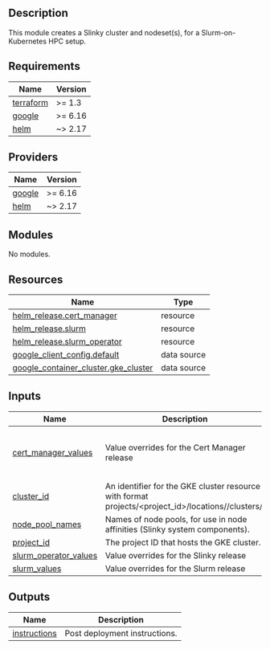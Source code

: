 ## Description

This module creates a Slinky cluster and nodeset(s), for a Slurm-on-Kubernetes HPC setup.

<!-- BEGINNING OF PRE-COMMIT-TERRAFORM DOCS HOOK -->
## Requirements

| Name | Version |
|------|---------|
| <a name="requirement_terraform"></a> [terraform](#requirement\_terraform) | >= 1.3 |
| <a name="requirement_google"></a> [google](#requirement\_google) | >= 6.16 |
| <a name="requirement_helm"></a> [helm](#requirement\_helm) | ~> 2.17 |

## Providers

| Name | Version |
|------|---------|
| <a name="provider_google"></a> [google](#provider\_google) | >= 6.16 |
| <a name="provider_helm"></a> [helm](#provider\_helm) | ~> 2.17 |

## Modules

No modules.

## Resources

| Name | Type |
|------|------|
| [helm_release.cert_manager](https://registry.terraform.io/providers/hashicorp/helm/latest/docs/resources/release) | resource |
| [helm_release.slurm](https://registry.terraform.io/providers/hashicorp/helm/latest/docs/resources/release) | resource |
| [helm_release.slurm_operator](https://registry.terraform.io/providers/hashicorp/helm/latest/docs/resources/release) | resource |
| [google_client_config.default](https://registry.terraform.io/providers/hashicorp/google/latest/docs/data-sources/client_config) | data source |
| [google_container_cluster.gke_cluster](https://registry.terraform.io/providers/hashicorp/google/latest/docs/data-sources/container_cluster) | data source |

## Inputs

| Name | Description | Type | Default | Required |
|------|-------------|------|---------|:--------:|
| <a name="input_cert_manager_values"></a> [cert\_manager\_values](#input\_cert\_manager\_values) | Value overrides for the Cert Manager release | `any` | <pre>{<br/>  "crds": {<br/>    "enabled": true<br/>  }<br/>}</pre> | no |
| <a name="input_cluster_id"></a> [cluster\_id](#input\_cluster\_id) | An identifier for the GKE cluster resource with format projects/<project\_id>/locations/<region>/clusters/<name>. | `string` | n/a | yes |
| <a name="input_node_pool_names"></a> [node\_pool\_names](#input\_node\_pool\_names) | Names of node pools, for use in node affinities (Slinky system components). | `list(string)` | `null` | no |
| <a name="input_project_id"></a> [project\_id](#input\_project\_id) | The project ID that hosts the GKE cluster. | `string` | n/a | yes |
| <a name="input_slurm_operator_values"></a> [slurm\_operator\_values](#input\_slurm\_operator\_values) | Value overrides for the Slinky release | `any` | `{}` | no |
| <a name="input_slurm_values"></a> [slurm\_values](#input\_slurm\_values) | Value overrides for the Slurm release | `any` | `{}` | no |

## Outputs

| Name | Description |
|------|-------------|
| <a name="output_instructions"></a> [instructions](#output\_instructions) | Post deployment instructions. |
<!-- END OF PRE-COMMIT-TERRAFORM DOCS HOOK -->
